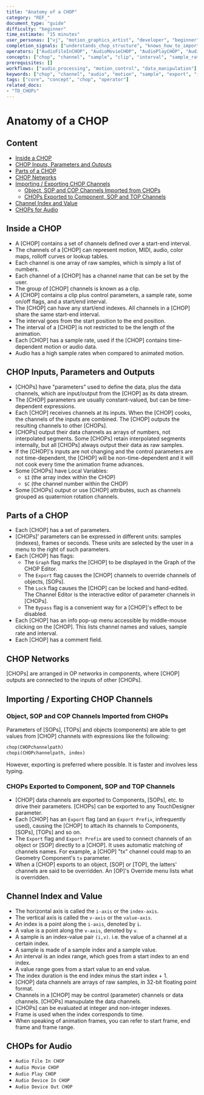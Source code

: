 ```yaml
---
title: "Anatomy of a CHOP"
category: "REF_"
document_type: "guide"
difficulty: "beginner"
time_estimate: "15 minutes"
user_personas: ["vj", "motion_graphics_artist", "developer", "beginner"]
completion_signals: ["understands_chop_structure", "knows_how_to_import_export_channels"]
operators: ["AudioFileInCHOP", "AudioMovieCHOP", "AudioPlayCHOP", "AudioDeviceInCHOP", "AudioDeviceOutCHOP"]
concepts: ["chop", "channel", "sample", "clip", "interval", "sample_rate", "exporting", "importing"]
prerequisites: []
workflows: ["audio_processing", "motion_control", "data_manipulation"]
keywords: ["chop", "channel", "audio", "motion", "sample", "export", "import"]
tags: ["core", "concept", "chop", "operator"]
related_docs:
- "TD_CHOPs"
---
```


# Anatomy of a CHOP

## Content
- [Inside a CHOP](#inside-a-chop)
- [CHOP Inputs, Parameters and Outputs](#chop-inputs-parameters-and-outputs)
- [Parts of a CHOP](#parts-of-a-chop)
- [CHOP Networks](#chop-networks)
- [Importing / Exporting CHOP Channels](#importing--exporting-chop-channels)
  - [Object, SOP and COP Channels Imported from CHOPs](#object-sop-and-cop-channels-imported-from-chops)
  - [CHOPs Exported to Component, SOP and TOP Channels](#chops-exported-to-component-sop-and-top-channels)
- [Channel Index and Value](#channel-index-and-value)
- [CHOPs for Audio](#chops-for-audio)

## Inside a CHOP

- A [CHOP] contains a set of channels defined over a start-end interval.
- The channels of a [CHOP] can represent motion, MIDI, audio, color maps, rolloff curves or lookup tables.
- Each channel is one array of raw samples, which is simply a list of numbers.
- Each channel of a [CHOP] has a channel name that can be set by the user.
- The group of [CHOP] channels is known as a clip.
- A [CHOP] contains a clip plus control parameters, a sample rate, some on/off flags, and a start/end interval.
- The [CHOP] can have any start/end indexes. All channels in a [CHOP] share the same start-end interval.
- The interval goes from the start position to the end position.
- The interval of a [CHOP] is not restricted to be the length of the animation.
- Each [CHOP] has a sample rate, used if the [CHOP] contains time-dependent motion or audio data.
- Audio has a high sample rates when compared to animated motion.

## CHOP Inputs, Parameters and Outputs

- [CHOPs] have "parameters" used to define the data, plus the data channels, which are input/output from the [CHOP] as its data stream.
- The [CHOP] parameters are usually constant-valued, but can be time-dependent expressions.
- Each [CHOP] receives channels at its inputs. When the [CHOP] cooks, the channels of the inputs are combined. The [CHOP] outputs the resulting channels to other [CHOPs].
- [CHOPs] output their data channels as arrays of numbers, not interpolated segments. Some [CHOPs] retain interpolated segments internally, but all [CHOPs] always output their data as raw samples.
- If the [CHOP]'s inputs are not changing and the control parameters are not time-dependent, the [CHOP] will be non-time-dependent and it will not cook every time the animation frame advances.
- Some [CHOPs] have Local Variables:
  - `$I` (the array index within the CHOP)
  - `$C` (the channel number within the CHOP)
- Some [CHOPs] output or use [CHOP] attributes, such as channels grouped as quaternion rotation channels.

## Parts of a CHOP

- Each [CHOP] has a set of parameters.
- [CHOPs]' parameters can be expressed in different units: samples (indexes), frames or seconds. These units are selected by the user in a menu to the right of such parameters.
- Each [CHOP] has flags:
  - The `Graph` flag marks the [CHOP] to be displayed in the Graph of the CHOP Editor.
  - The `Export` flag causes the [CHOP] channels to override channels of objects, [SOPs].
  - The `Lock` flag causes the [CHOP] can be locked and hand-edited. The Channel Editor is the interactive editor of parameter channels in [CHOPs].
  - The `Bypass` flag is a convenient way for a [CHOP]'s effect to be disabled.
- Each [CHOP] has an info pop-up menu accessible by middle-mouse clicking on the [CHOP]. This lists channel names and values, sample rate and interval.
- Each [CHOP] has a comment field.

## CHOP Networks

[CHOPs] are arranged in OP networks in components, where [CHOP] outputs are connected to the inputs of other [CHOPs].

## Importing / Exporting CHOP Channels

### Object, SOP and COP Channels Imported from CHOPs

Parameters of [SOPs], [TOPs] and objects (components) are able to get values from [CHOP] channels with expressions like the following:

```python
chop(CHOPchannelpath)
chopi(CHOPchannelpath, index)
```

However, exporting is preferred where possible. It is faster and involves less typing.

### CHOPs Exported to Component, SOP and TOP Channels

- [CHOP] data channels are exported to Components, [SOPs], etc. to drive their parameters. [CHOPs] can be exported to any TouchDesigner parameter.
- Each [CHOP] has an `Export` flag (and an `Export Prefix`, infrequently used), causing the [CHOP] to attach its channels to Components, [SOPs], [TOPs] and so on.
- The `Export` flag and `Export Prefix` are used to connect channels of an object or [SOP] directly to a [CHOP]. It uses automatic matching of channels names. For example, a [CHOP] "tx" channel could map to an Geometry Component's `tx` parameter.
- When a [CHOP] exports to an object, [SOP] or [TOP], the latters' channels are said to be overridden. An [OP]'s Override menu lists what is overridden.

## Channel Index and Value

- The horizontal axis is called the `i-axis` or the `index-axis`.
- The vertical axis is called the `v-axis` or the `value-axis`.
- An index is a point along the `i-axis`, denoted by `i`.
- A value is a point along the `v-axis`, denoted by `v`.
- A sample is an index-value pair `(i,v)`. i.e. the value of a channel at a certain index.
- A sample is made of a sample index and a sample value.
- An interval is an index range, which goes from a start index to an end index.
- A value range goes from a start value to an end value.
- The index duration is the end index minus the start index + 1.
- [CHOP] data channels are arrays of raw samples, in 32-bit floating point format.
- Channels in a [CHOP] may be control (parameter) channels or data channels. [CHOPs] manupulate the data channels.
- [CHOPs] can be evaluated at integer and non-integer indexes.
- Frame is used when the index corresponds to time.
- When speaking of animation frames, you can refer to start frame, end frame and frame range.

## CHOPs for Audio

- `Audio File In CHOP`
- `Audio Movie CHOP`
- `Audio Play CHOP`
- `Audio Device In CHOP`
- `Audio Device Out CHOP`

